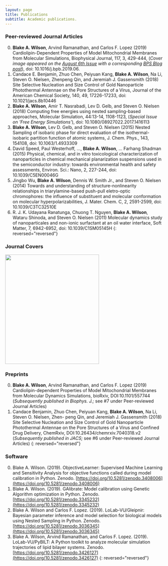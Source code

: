 ```yaml
---
layout: page
title: Publications
subtitle: Academic publications.
---
```


### Peer-reviewed Journal Articles

0. __Blake A. Wilson__, Arvind Ramanathan, and Carlos F. Lopez (2019) Cardiolipin-Dependent Properties of Model Mitochondrial Membranes from Molecular Simulations, Biophysical Journal, 117, 3, 429-444, (*Cover image appeared on the <a href="https://www.cell.com/biophysj/issue?pii=S0006-3495(18)X0017-4">August 6th Issue</a> with a corresponding [BPS Blog post](https://www.biophysics.org/blog/structure-and-dynamics-of-model-mitochondria-membranes-1)*), doi: 10.1016/j.bpb.2019.06.
0. Candace E. Benjamin, Zhuo Chen, Peiyuan Kang, __Blake A. Wilson__, Na Li, Steven O. Nielsen, Zhenpeng Qin, and Jeremiah J. Gassensmith (2018) Site Selective Nucleation and Size Control of Gold Nanoparticle Photothermal Antennae on the Pore Structures of a Virus, Journal of the American Chemical Society, 140, 49, 17226-17233, doi: 10.1021/jacs.8b10446
0. __Blake A. Wilson__, Amir T. Nasrabadi, Lev D. Gelb, and Steven O. Nielsen (2018) Computing free energies using nested sampling-based approaches, Molecular Simulation, 44:13-14, 1108-1123, (*Special Issue on 'Free Energy Simulations'*), doi: 10.1080/08927022.2017.1416113
0. __Blake A. Wilson__, Lev D. Gelb, and Steven O. Nielsen (2015) Nested Sampling of isobaric phase for direct evaluation of the isothermal-isobaric partition function of atomic systems, J. Chem. Phys., 143, 154108, doi: 10.1063/1.4933309
0. David Speed, Paul Westerhoff, ..., __Blake A. Wilson__, ... Farhang Shadman (2015) Physical, chemical, and in vitro toxicological characterization of nanoparticles in chemical mechanical planarization suspensions used in the semiconductor industry: towards environmental health and safety assessments, Environ. Sci.: Nano, 2, 227-244, doi: 10.1039/C5EN00046G
0. Jingbo Wu, __Blake A. Wilson__, Dennis W. Smith Jr., and Steven O. Nielsen (2014) Towards and understanding of structure-nonlinearity relationships in triarylamine-based push-pull eletro-optic chromophores: the influence of substituent and molecular conformation on molecular hyperpolarizabilities, J. Mater. Chem. C, 2, 2591-2599, doi: 10.1039/C3TC32510E
0. R. J. K. Udayana Ranatunga, Chuong T. Nguyen, __Blake A. Wilson__, Wataru Shinoda, and Steven O. Nielsen (2011) Molecular dynamics study of nanoparticales and non-ionic surfactant at an oil water interface, Soft Matter, 7, 6942-6952, doi: 10.1039/C1SM05145H
{: reversed="reversed"}

### Journal Covers

<img width="300" height="350" src="https://marlin-prod.literatumonline.com/cms/attachment/atypon:cms:attachment:img:d245e6:rev:1565010213044-8329:pii:S0006349518X00174/cover.tif.jpg">

### Preprints
0. __Blake A. Wilson__, Arvind Ramanathan, and Carlos F. Lopez (2019) Cardiolipin-dependent Properties
of Model Mitochondrial Membranes from Molecular Dynamics Simulations, bioRxiv, DOI:10.1101/557744
(*Subsequently published in Biophys. J.;* see #7 under Peer-reviewed Journal Articles)  
0. Candace Benjamin, Zhuo Chen, Peiyuan Kang, __Blake A. Wilson__, Na Li, Steven O. Nielsen, Zhen-
peng Qin, and Jeremiah J. Gassensmith (2018) Site Selective Nucleation and Size Control of Gold
Nanoparticle Photothermal Antennae on the Pore Structures of a Virus and Confined Drug Delivery,
ChemRxiv, DOI:10.26434/chemrxiv.7040318.v2
(*Subsequently published in JACS;* see #6 under Peer-reviewed Journal Articles)
{: reversed="reversed"}

### Software
0. Blake A. Wilson. (2019). ObjectiveLearner: Supervised Machine Learning and Sensitivity Analysis
for objective functions called during model calibration in Python. Zenodo. [https://doi.org/10.5281/zenodo.3408006](https://doi.org/10.5281/zenodo.3408006)
0. Blake A. Wilson. (2019). GAlibrate: Model calibration using Genetic Algorithm optimization in
Python. Zenodo.
[https://doi.org/10.5281/zenodo.3345232](https://doi.org/10.5281/zenodo.3345232)
0. Blake A. Wilson and Carlos F. Lopez. (2019). LoLab-VU/Gleipnir: Bayesian parameter inference
and model selection for biological models using Nested Sampling in Python. Zenodo.
[https://doi.org/10.5281/zenodo.3036345](https://doi.org/10.5281/zenodo.3036345)
0. Blake A. Wilson, Arvind Ramanathan, and Carlos F. Lopez. (2019). LoLab-VU/PyBILT: A Python
toolkit to analyze molecular simulation trajectories of lipid bilayer systems. Zenodo. [https://doi.org/10.5281/zenodo.3426127](https://doi.org/10.5281/zenodo.3426127)
{: reversed="reversed"}
